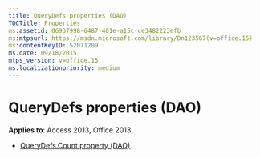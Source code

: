 ```yaml
---
title: QueryDefs properties (DAO)
TOCTitle: Properties
ms:assetid: 06937998-6487-401e-a15c-ce3482223efb
ms:mtpsurl: https://msdn.microsoft.com/library/Dn123567(v=office.15)
ms:contentKeyID: 52071209
ms.date: 09/18/2015
mtps_version: v=office.15
ms.localizationpriority: medium
---
```


# QueryDefs properties (DAO)

**Applies to**: Access 2013, Office 2013

- [QueryDefs.Count property (DAO)](querydefs-count-property-dao.md)

